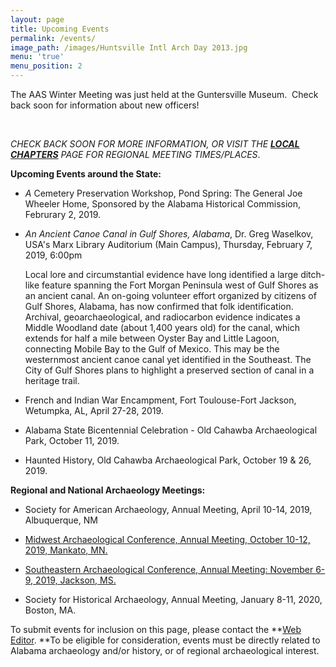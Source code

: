 ```yaml
---
layout: page
title: Upcoming Events
permalink: /events/
image_path: /images/Huntsville Intl Arch Day 2013.jpg
menu: 'true'
menu_position: 2
---
```


The AAS Winter Meeting was just held at the Guntersville Museum.&nbsp; Check back soon for information about new officers!

&nbsp;

*CHECK BACK SOON FOR MORE INFORMATION, OR VISIT THE [**LOCAL CHAPTERS**](https://alabamaarchaeology.org/local-chapters/) PAGE FOR REGIONAL MEETING TIMES/PLACES*.

**Upcoming Events around the State:**

* *A* Cemetery Preservation Workshop, Pond Spring: The General Joe Wheeler Home, Sponsored by the Alabama Historical Commission, Februrary 2, 2019.
* *An Ancient Canoe Canal in Gulf Shores, Alabama*, Dr. Greg Waselkov, USA's Marx Library Auditorium (Main Campus), Thursday, February 7, 2019, 6:00pm

  Local lore and circumstantial evidence have long identified a large ditch-like feature spanning the Fort Morgan Peninsula west of Gulf Shores as an ancient canal. An on-going volunteer effort organized by citizens of Gulf Shores, Alabama, has now confirmed that folk identification. Archival, geoarchaeological, and radiocarbon evidence indicates a Middle Woodland date (about 1,400 years old) for the canal, which extends for half a mile between Oyster Bay and Little Lagoon, connecting Mobile Bay to the Gulf of Mexico. This may be the westernmost ancient canoe canal yet identified in the Southeast. The City of Gulf Shores plans to highlight a preserved section of canal in a heritage trail.

* French and Indian War Encampment, Fort Toulouse-Fort Jackson, Wetumpka, AL, April 27-28, 2019.

* Alabama State Bicentennial Celebration - Old Cahawba Archaeological Park, October 11, 2019.

* Haunted History, Old Cahawba Archaeological Park, October 19 & 26, 2019.

**Regional and National Archaeology Meetings:**

* Society for American Archaeology, Annual Meeting, April 10-14, 2019, Albuquerque, NM

* [Midwest Archaeological Conference, Annual Meeting, October 10-12, 2019, Mankato, MN.](http://www.midwestarchaeology.org/2018-NotreDame-Indiana)

* [Southeastern Archaeological Conference, Annual Meeting: November 6-9, 2019, Jackson, MS.](https://www.southeasternarchaeology.org/)

* Society for Historical Archaeology, Annual Meeting, January 8-11, 2020, Boston, MA.

To submit events for inclusion on this page, please contact the **[Web Editor](javascript:void(location.href='mailto:'+String.fromCharCode(115,105,112,101,115,46,101,114,105,99,64,103,109,97,105,108,46,99,111,109))).&nbsp;**To be eligible for consideration, events must be directly related to Alabama archaeology and/or history, or of regional archaeological interest.